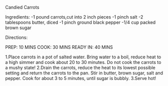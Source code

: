 Candied Carrots

Ingredients:
-1 pound carrots,cut into 2 inch pieces
-1 pinch salt
-2 tablespoons butter, diced
-1 pinch ground black pepper
-1/4 cup packed brown sugar

Directions:

PREP: 10 MINS  COOK: 30 MINS  READY IN: 40 MINS

1.Place carrots in a pot of salted water. Bring water to a boil, reduce heat to a high simmer and cook
  about 20 to 30 minutes. Do not cook the carrots to a mushy state!
2.Drain the carrots, reduce the heat to its lowest possible setting and return the carrots to the pan.
  Stir in butter, brown sugar, salt and pepper. Cook for about 3 to 5 minutes, until sugar is bubbly.
3.Serve hot!
